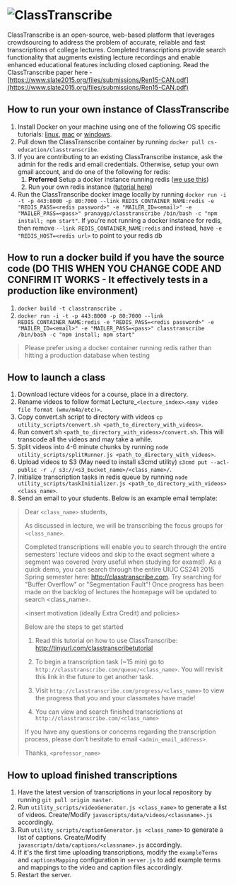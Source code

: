 # ![ClassTranscribe](http://i.imgur.com/jvyjBXY.png)

ClassTranscribe is an open-source, web-based platform that leverages crowdsourcing to address the problem of accurate,
reliable and fast transcriptions of college lectures. Completed transcriptions provide search functionality that augments
existing lecture recordings and enable enhanced educational features including closed captioning. Read the ClassTranscribe paper here - [https://www.slate2015.org/files/submissions/Ren15-CAN.pdf](https://www.slate2015.org/files/submissions/Ren15-CAN.pdf)

## How to run your own instance of ClassTranscribe

1. Install Docker on your machine using one of the following OS specific tutorials: [linux](https://docs.docker.com/linux/step_one/), [mac](https://docs.docker.com/mac/step_one/) or [windows](https://docs.docker.com/windows/step_one/).
2. Pull down the ClassTranscribe container by running `docker pull cs-education/classtranscribe`.
3. If you are contributing to an existing ClassTranscribe instance, ask the admin for the redis and email credentials. 
Otherwise, setup your own gmail account, and do one of the following for redis:
    1. **Preferred** Setup a docker instance running redis ([we use this](https://hub.docker.com/_/redis/))
    2. Run your own redis instance ([tutorial here](http://redis.io/topics/quickstart))
4. Run the ClassTranscribe docker image locally by running `docker run -i -t -p 443:8000 -p 80:7000 --link REDIS_CONTAINER_NAME:redis -e "REDIS_PASS=<redis password>" -e "MAILER_ID=<email>" -e "MAILER_PASS=<pass>" pranaygp/classtranscribe /bin/bash -c "npm install; npm start"`. If you're not running a docker instance for redis, then remove `--link REDIS_CONTAINER_NAME:redis` and instead, have `-e "REDIS_HOST=<redis url>` to point to your redis db

## How to run a docker build if you have the source code (DO THIS WHEN YOU CHANGE CODE AND CONFIRM IT WORKS - It effectively tests in a production like environment)

1. `docker build -t classtranscribe .`
2. `docker run -i -t -p 443:8000 -p 80:7000 --link REDIS_CONTAINER_NAME:redis -e "REDIS_PASS=<redis password>" -e "MAILER_ID=<email>" -e "MAILER_PASS=<pass>" classtranscribe /bin/bash -c "npm install; npm start"`
> Please prefer using a docker container running redis rather than hitting a production database when testing

## How to launch a class

1. Download lecture videos for a course, place in a directory.
2. Rename videos to follow format Lecture_`<lecture_index>`.`<any video file format (wmv/m4a/etc)>`.
3. Copy convert.sh script to directory with videos `cp utility_scripts/convert.sh <path_to_directory_with_videos>`.
4. Run convert.sh `<path_to_directory_with_videos>/convert.sh`. This will transcode all the videos and may take a while.
5. Split videos into 4-6 minute chunks by running `node utility_scripts/splitRunner.js <path_to_directory_with_videos>`.
6. Upload videos to S3 (May need to install s3cmd utility) `s3cmd put --acl-public -r ./ s3://<s3_bucket_name>/<class_name>/`.
7. Initialize transcription tasks in redis queue by running `node utility_scripts/taskInitializer.js <path_to_directory_with_videos> <class_name>`.
8. Send an email to your students. Below is an example email template:

> Dear `<class_name>` students, 
> 
> As discussed in lecture, we will be transcribing the focus groups for `<class_name>`. 
> 
> Completed transcriptions will enable you to search through the entire semesters' lecture videos and skip to the exact segment where a segment was covered (very useful when studying for exams!). As a quick demo, you can search through the entire UIUC CS241 2015 Spring semester here: http://classtranscribe.com. Try searching for "Buffer Overflow" or "Segmentation Fault"! Once progress has been made on the backlog of lectures the homepage will be updated to search <class_name>.
> 
> <insert motivation (ideally Extra Credit) and policies>
>
> Below are the steps to get started
>
> 1. Read this tutorial on how to use ClassTranscribe: http://tinyurl.com/classtranscribetutorial
>
> 2. To begin a transcription task (~15 min) go to `http://classtranscribe.com/queue/<class_name>`. You will revisit this link in the future to get another task.
> 
> 3. Visit `http://classtranscribe.com/progress/<class_name>` to view the progress that you and your classmates have made!
>
> 4. You can view and search finished transcriptions at `http://classtranscribe.com/<class_name>`
>
> If you have any questions or concerns regarding the transcription process, please don't hesitate to email `<admin_email_address>`. 
> 
> Thanks, `<professor_name>`

## How to upload finished transcriptions

1. Have the latest version of transcriptions in your local repository by running `git pull origin master`.
2. Run `utility_scripts/videoGenerator.js <class_name>` to generate a list of videos. Create/Modify `javascripts/data/videos/<classname>.js` accordingly.
3. Run `utility_scripts/captionGenerator.js <class_name>` to generate a list of captions. Create/Modify `javascripts/data/captions/<classname>.js` accordingly.
4. If it's the first time uploading transcriptions, modify the `exampleTerms` and `captionsMapping` configuration in `server.js` to add example terms and mappings to the video and caption files accordingly.
5. Restart the server. 
